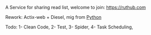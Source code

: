 
A Service for sharing read list, welcome to join: https://ruthub.com

Rework: Actix-web + Diesel, mig from [Python](https://github.com/danloh/rut-server-py)

Todo:
1- Clean Code,
2- Test,
3- Spider, 
4- Task Scheduling,
